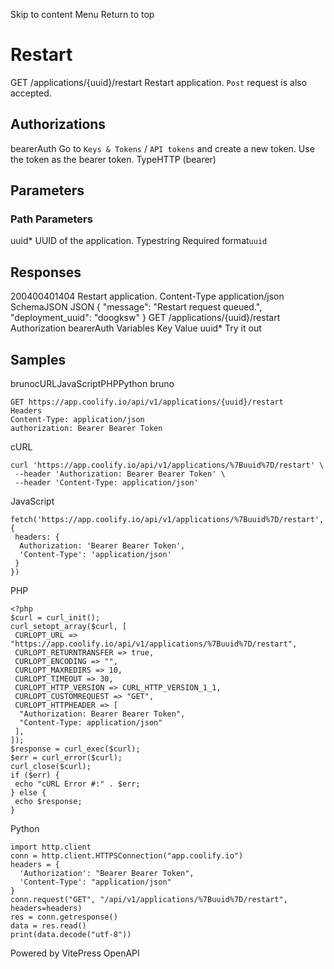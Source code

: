 Skip to content
Menu
Return to top
# Restart​
GET
/applications/{uuid}/restart
Restart application. `Post` request is also accepted.
## Authorizations​
bearerAuth
Go to `Keys & Tokens` / `API tokens` and create a new token. Use the token as the bearer token.
TypeHTTP (bearer)
## Parameters​
### Path Parameters
uuid*
UUID of the application.
Typestring
Required
format`uuid`
## Responses​
200400401404
Restart application.
Content-Type
application/json
SchemaJSON
JSON
{
"message": "Restart request queued.",
"deployment_uuid": "doogksw"
}
GET
/applications/{uuid}/restart
Authorization 
bearerAuth
Variables
Key
Value
uuid*
Try it out
## Samples​
brunocURLJavaScriptPHPPython
bruno
```
GET https://app.coolify.io/api/v1/applications/{uuid}/restart
Headers
Content-Type: application/json
authorization: Bearer Bearer Token

```

cURL
```
curl 'https://app.coolify.io/api/v1/applications/%7Buuid%7D/restart' \
 --header 'Authorization: Bearer Bearer Token' \
 --header 'Content-Type: application/json'
```

JavaScript
```
fetch('https://app.coolify.io/api/v1/applications/%7Buuid%7D/restart', {
 headers: {
  Authorization: 'Bearer Bearer Token',
  'Content-Type': 'application/json'
 }
})
```

PHP
```
<?php
$curl = curl_init();
curl_setopt_array($curl, [
 CURLOPT_URL => "https://app.coolify.io/api/v1/applications/%7Buuid%7D/restart",
 CURLOPT_RETURNTRANSFER => true,
 CURLOPT_ENCODING => "",
 CURLOPT_MAXREDIRS => 10,
 CURLOPT_TIMEOUT => 30,
 CURLOPT_HTTP_VERSION => CURL_HTTP_VERSION_1_1,
 CURLOPT_CUSTOMREQUEST => "GET",
 CURLOPT_HTTPHEADER => [
  "Authorization: Bearer Bearer Token",
  "Content-Type: application/json"
 ],
]);
$response = curl_exec($curl);
$err = curl_error($curl);
curl_close($curl);
if ($err) {
 echo "cURL Error #:" . $err;
} else {
 echo $response;
}
```

Python
```
import http.client
conn = http.client.HTTPSConnection("app.coolify.io")
headers = {
  'Authorization': "Bearer Bearer Token",
  'Content-Type': "application/json"
}
conn.request("GET", "/api/v1/applications/%7Buuid%7D/restart", headers=headers)
res = conn.getresponse()
data = res.read()
print(data.decode("utf-8"))
```

Powered by  VitePress OpenAPI 
